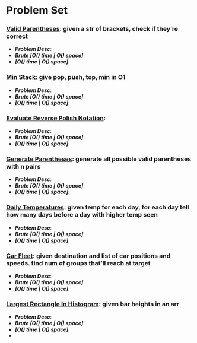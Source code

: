 # Problem Set

### **[Valid Parentheses](https://leetcode.com/problems/valid-parentheses/)**: given a str of brackets, check if they’re correct
  - ***Problem Desc***:
  - ***Brute [O() time | O() space]***:
  - ***[O() time | O() space]***:


### [Min Stack](https://leetcode.com/problems/min-stack/): give pop, push, top, min in O1
  - ***Problem Desc***:
  - ***Brute [O() time | O() space]***:
  - ***[O() time | O() space]***:
    

### **[Evaluate Reverse Polish Notation](https://leetcode.com/problems/evaluate-reverse-polish-notation/)**:
  - ***Problem Desc***:
  - ***Brute [O() time | O() space]***:
  - ***[O() time | O() space]***:
    

### [**Generate Parentheses**](https://leetcode.com/problems/generate-parentheses/): generate all possible valid parentheses with n pairs
  - ***Problem Desc***:
  - ***Brute [O() time | O() space]***:
  - ***[O() time | O() space]***:


### **[Daily Temperatures](https://leetcode.com/problems/daily-temperatures/)**: given temp for each day, for each day tell how many days before a day with higher temp seen
  - ***Problem Desc***:
  - ***Brute [O() time | O() space]***:
  - ***[O() time | O() space]***:


### [**Car Fleet**](https://leetcode.com/problems/car-fleet/): given destination and list of car positions and speeds. find num of groups that’ll reach at target
  - ***Problem Desc***:
  - ***Brute [O() time | O() space]***:
  - ***[O() time | O() space]***:


### [**Largest Rectangle In Histogram**](https://leetcode.com/problems/largest-rectangle-in-histogram/): given bar heights in an arr
  - ***Problem Desc***:
  - ***Brute [O() time | O() space]***:
  - ***[O() time | O() space]***:
  - 
